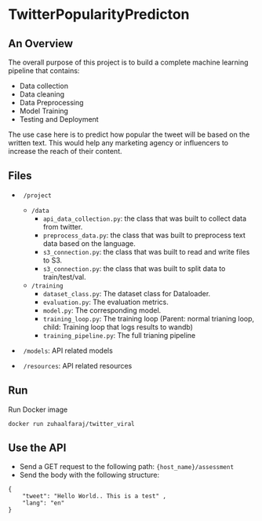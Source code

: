 # TwitterPopularityPredicton

## An Overview
The overall purpose of this project is to build a complete machine learning pipeline that contains:
- Data collection
- Data cleaning
- Data Preprocessing
- Model Training
- Testing and Deployment


The use case here is to predict how popular the tweet will be based on the written text. This would help any marketing agency or influencers to increase the reach of their content.

## Files
- ``` /project```
  - ``` /data ```
     - ``` api_data_collection.py ```: the class that was built to collect data from twitter.
     -  ``` preprocess_data.py ```: the class that was built to preprocess text data based on the language.
     -  ``` s3_connection.py ```: the class that was built to read and write files to S3.
     -  ``` s3_connection.py ```: the class that was built to split data to train/test/val.
  - ``` /training ```
    - ``` dataset_class.py ```: The dataset class for Dataloader.
    - ``` evaluation.py ```: The evaluation metrics.
    - ``` model.py ```: The corresponding model.
    - ``` training_loop.py ```: The training loop (Parent: normal trianing loop, child: Training loop that logs results to wandb)
    - ``` training_pipeline.py ```: The full trianing pipeline

- ``` /models```: API related models
- ``` /resources```: API related resources

## Run 
 Run Docker image
 
```
docker run zuhaalfaraj/twitter_viral
```

## Use the API
- Send a GET request to the following path: ```{host_name}/assessment``` 
- Send the body with the following structure:
```
{
    "tweet": "Hello World.. This is a test" ,
    "lang": "en"
}
```
